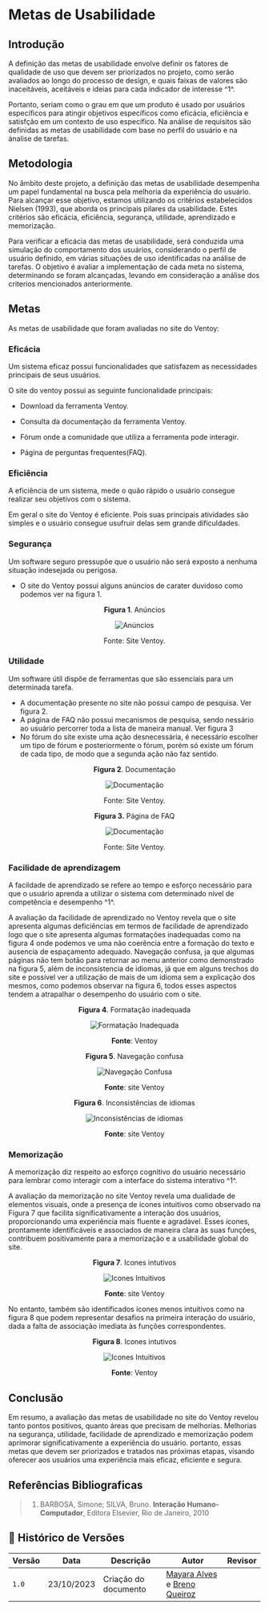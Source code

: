 # Metas de Usabilidade

## Introdução

A definição das metas de usabilidade envolve definir os fatores de qualidade de uso que devem ser priorizados no projeto, como serão avaliados ao longo do processo de design, e quais faixas de valores são inaceitáveis, aceitáveis e ideias para cada indicador de interesse ^1^.

Portanto, seriam como o grau em que um produto é usado por usuários específicos para atingir objetivos específicos como eficácia, eficiência e satisfção em um contexto de uso específico. Na análise de requisitos são definidas as metas de usabilidade com base no perfil do usuário e na ánalise de tarefas.

## Metodologia

No âmbito deste projeto, a definição das metas de usabilidade desempenha um papel fundamental na busca pela melhoria da experiência do usuário. Para alcançar esse objetivo, estamos utilizando os critérios estabelecidos Nielsen (1993), que aborda os principais pilares da usabilidade. Estes critérios são eficácia, eficiência, segurança, utilidade, aprendizado e memorização.

Para verificar a eficácia das metas de usabilidade, será conduzida uma simulação do comportamento dos usuários, considerando o perfil de usuário definido, em várias situações de uso identificadas na análise de tarefas. O objetivo é avaliar a implementação de cada meta no sistema, determinando se foram alcançadas, levando em consideração a análise dos criterios mencionados anteriormente.

## Metas

As metas de usabilidade que foram avaliadas no site do Ventoy:

### Eficácia

Um sistema eficaz possui funcionalidades que satisfazem as necessidades principais de seus
usuários.

O site do ventoy possui as seguinte funcionalidade principais:

- Download da ferramenta Ventoy.
 
- Consulta da documentação da ferramenta Ventoy.
- Fórum onde a comunidade que utiliza a ferramenta pode interagir.
- Página de perguntas frequentes(FAQ).

### Eficiência

A eficiência de um sistema, mede o quão rápido o usuário consegue realizar seu objetivos
com o sistema.

Em geral o site do Ventoy é eficiente. Pois suas principais atividades são simples e o usuário
consegue usufruir delas sem grande dificuldades.
 
### Segurança

Um software seguro pressupõe que o usuário não será exposto a nenhuma situação indesejada
ou perigosa.

- O site do Ventoy possui alguns anúncios de carater duvidoso como podemos ver na figura 1.

<center>

<p align="center"> <b>Figura 1</b>. Anúncios </p>

![Anúncios](../assets/metas-usabilidade/anuncios.png)

Fonte: Site Ventoy.

</center>

### Utilidade

Um software útil dispõe de ferramentas que são essenciais para um determinada tarefa.

- A documentação presente no site não possui campo de pesquisa. Ver figura 2.
- A página de FAQ não possui mecanismos de pesquisa, sendo nessário ao usuário percorrer toda a 
lista de maneira manual. Ver figura 3
- No fórum do site existe uma ação desnecessária, é necessário escolher um tipo de fórum e posteriormente
o fórum, porém só existe um fórum de cada tipo, de modo que a segunda ação não faz sentido.

<center>

<p align="center"> <b>Figura 2</b>. Documentação </p>

![Documentação](../assets/metas-usabilidade/doc-barra.png)

Fonte: Site Ventoy.

</center>

<center>

<p align="center"> <b>Figura 3.</b> Página de FAQ</p>

![Documentação](../assets/metas-usabilidade/faq.png)

Fonte: Site Ventoy.

</center>

### Facilidade de aprendizagem

A facildade de aprendizado se refere ao tempo e esforço necessário para que o usuário aprenda a utilizar o sistema com
determinado nível de competência e desempenho ^1^.

A avaliação da facilidade de aprendizado no Ventoy revela que o site apresenta algumas deficiências em termos de facilidade de aprendizado logo que o site apresenta algumas formatações inadequadas como na figura 4 onde podemos ve uma não coerência entre a formação do texto e ausencia de espaçamento adequado. Navegação confusa, ja que algumas páginas não tem botão para retornar ao menu anterior como demonstrado na figura 5, além de inconsistencia de idiomas, já que em alguns trechos do site e possível ver a utilização de mais de um idioma sem a explicação dos mesmos, como podemos observar na figura 6, todos esses aspectos tendem a atrapalhar o desempenho do usuário com o site. 

<center>

<p align="center"> <b>Figura 4</b>. Formatação inadequada</p>

![Formatação Inadequada ](../assets/FormatacaoInadequada.PNG)

<p align="center"><b>Fonte</b>: Ventoy </p>


<p align="center"> <b>Figura 5</b>. Navegação confusa </p>

![Navegação Confusa ](../assets/NavegacaoConfusa.PNG)

<p align="center"><b>Fonte</b>: site Ventoy </p>


<p align="center"> <b>Figura 6</b>. Inconsistências de idiomas </p>

![Inconsistências de idiomas ](../assets/InconsistenciaIdiomas.png)

<p align="center"><b>Fonte</b>: site Ventoy </p>

</center>


### Memorização

A memorização diz respeito ao esforço cognitivo do usuário necessário para lembrar como interagir com a interface do sistema interativo ^1^.

A avaliação da memorização no site Ventoy revela uma dualidade de elementos visuais, onde a presença de ícones intuitivos como observado na Figura 7 que facilita significativamente a interação dos usuários, proporcionando uma experiência mais fluente e agradável. Esses ícones, prontamente identificáveis e associados de maneira clara às suas funções, contribuem positivamente para a memorização e a usabilidade global do site.

<center>

<p align="center"> <b>Figura 7</b>. Icones intutivos </p>

![Icones Intuitivos ](../assets/IconesIntuitivo.png)

<p align="center"><b>Fonte</b>: site Ventoy </p>

</center>

No entanto, também são identificados ícones menos intuitivos como na figura 8 que podem representar desafios na primeira interação do usuário, dada a falta de associação imediata às funções correspondentes. 

<center>

<p align="center"> <b>Figura 8</b>. Icones intutivos </p>

![Icones Intuitivos ](../assets/IconesNaoIntuitivo.png)

<p align="center"><b>Fonte</b>: Ventoy </p>

</center>


## Conclusão

Em resumo, a avaliação das metas de usabilidade no site do Ventoy revelou tanto pontos positivos, quanto áreas que precisam de melhorias. Melhorias na segurança, utilidade, facilidade de aprendizado e memorização podem aprimorar significativamente a experiência do usuário. portanto, essas metas que devem ser priorizados e tratados nas próximas etapas, visando oferecer aos usuários uma experiência mais eficaz, eficiente e segura.

## Referências Bibliograficas

> 1.  BARBOSA, Simone; SILVA, Bruno. **Interação Humano-Computador**, Editora Elsevier, Rio de Janeiro, 2010


## 📑 Histórico de Versões

| Versão | Data       | Descrição   | Autor   | Revisor                                      |
| ------ | ---------- | ----------- | -------| ------------------------------------------|
| `1.0`  | 23/10/2023 | Criação do documento | [Mayara Alves](https://github.com/Mayara-tech) e [Breno Queiroz](https://github.com/brenob6) |  [](https://github.com/)

